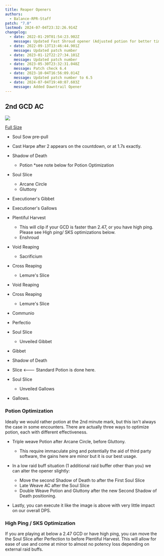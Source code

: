 ```yaml
---
title: Reaper Openers
authors:
  - Balance-RPR-Staff
patch: "7.0"
lastmod: 2024-07-04T23:32:26.914Z
changelog:
  - date: 2022-01-29T01:54:23.902Z
    message: Updated Fast Shroud opener (Adjusted potion for better timing)
  - date: 2022-09-13T13:46:44.901Z
    message: Updated patch number
  - date: 2023-01-12T22:27:34.101Z
    message: Updated patch number
  - date: 2023-05-30T23:32:31.048Z
    message: Patch check 6.4
  - date: 2023-10-04T16:56:09.014Z
    message: Updated patch number to 6.5
  - date: 2024-07-04T19:40:07.603Z
    message: Added Dawntrail Opener
---
```

## 2nd GCD AC

![](/img/jobs/rpr/second-gcd-ac.png)

[Full Size](rpr_6.3_early_gluttony.png)

* Soul Sow pre-pull
* Cast Harpe after 2 appears on the countdown, or at 1.7s exactly.
* Shadow of Death

  * Potion *see note below for Potion Optimization
* Soul Slice

  * Arcane Circle
  * Gluttony
* Executioner's Gibbet
* Executioner's Gallows
* Plentiful Harvest

  * This will clip if your GCD is faster than 2.47, or you have high ping. Please see High ping/ SKS optimizations below.
  * Enshroud
* Void Reaping

  * Sacrificium
* Cross Reaping

  * Lemure's Slice
* Void Reaping
* Cross Reaping

  * Lemure's Slice
* Communio
* Perfectio
* Soul Slice

  * Unveiled Gibbet
* Gibbet
* Shadow of Death
* Slice <--- Standard Potion is done here.
* Soul Slice

  * Unveiled Gallows
* Gallows.

### Potion Optimization

Ideally we would rather potion at the 2nd minute mark, but this isn't always the case in some encounters. There are actually three ways to optimize potion, each with different effectiveness.

* Triple weave Potion after Arcane Circle, before Gluttony.

  * This require immaculate ping and potentially the aid of third party software, the gains here are minor but it is our best usage.
* In a low raid buff situation (1 additional raid buffer other than you) we can alter the opener slightly:

  * Move the second Shadow of Death to after the First Soul Slice
  * Late Weave AC after the Soul Slice
  * Double Weave Potion and Gluttony after the new Second Shadow of Death positioning.
* Lastly, you can execute it like the image is above with very little impact on our overall DPS.



### High Ping / SKS Optimization

If you are playing at below a 2.47 GCD or have high ping, you can move the the Soul Slice after Perfection to before Plentiful Harvest. This will allow for ease of use and come at minor to almost no potency loss depending on external raid buffs.